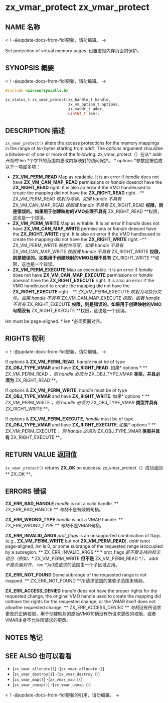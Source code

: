  
# zx_vmar_protect  zx_vmar_protect 

 
## NAME  名称 

<!-- Updated by update-docs-from-fidl, do not edit. -->  <！-由update-docs-from-fidl更新，请勿编辑。 ->

Set protection of virtual memory pages.  设置虚拟内存页面的保护。

 
## SYNOPSIS  概要 

<!-- Updated by update-docs-from-fidl, do not edit. -->  <！-由update-docs-from-fidl更新，请勿编辑。 ->

```c
#include <zircon/syscalls.h>

zx_status_t zx_vmar_protect(zx_handle_t handle,
                            zx_vm_option_t options,
                            zx_vaddr_t addr,
                            uint64_t len);
```
 

 
## DESCRIPTION  描述 

`zx_vmar_protect()` alters the access protections for the memory mappings in the range of *len* bytes starting from *addr*. The *options* argument shouldbe a bitwise-or of one or more of the following: zx_vmar_protect（）在从* addr *开始的* len *个字节的范围内更改内存映射的访问保护。 * options *参数应按位或以下一项或多项：

 
- **ZX_VM_PERM_READ**  Map as readable.  It is an error if *handle* does not have **ZX_VM_CAN_MAP_READ** permissions or *handle* doesnot have the **ZX_RIGHT_READ** right.  It is also an error if the VMO handleused to create the mapping did not have the **ZX_RIGHT_READ** right. -** ZX_VM_PERM_READ **映射为可读。如果* handle *不具有** ZX_VM_CAN_MAP_READ **权限或* handle *不具有** ZX_RIGHT_READ **权限，则是错误的。如果用于创建映射的VMO处理不具有** ZX_RIGHT_READ **权限，这也是一个错误。
- **ZX_VM_PERM_WRITE**  Map as writable.  It is an error if *handle* does not have **ZX_VM_CAN_MAP_WRITE** permissions or *handle* doesnot have the **ZX_RIGHT_WRITE** right.  It is also an error if the VMO handleused to create the mapping did not have the **ZX_RIGHT_WRITE** right. -** ZX_VM_PERM_WRITE **映射为可写。如果* handle *不具有** ZX_VM_CAN_MAP_WRITE **权限或* handle *不具有** ZX_RIGHT_WRITE **权限，则是错误的。如果用于创建映射的VMO处理不具有** ZX_RIGHT_WRITE **权限，这也是一个错误。
- **ZX_VM_PERM_EXECUTE**  Map as executable.  It is an error if *handle* does not have **ZX_VM_CAN_MAP_EXECUTE** permissions or *handle* doesnot have the **ZX_RIGHT_EXECUTE** right.  It is also an error if the VMO handleused to create the mapping did not have the **ZX_RIGHT_EXECUTE** right. -** ZX_VM_PERM_EXECUTE **映射为可执行文件。如果* handle *不具有** ZX_VM_CAN_MAP_EXECUTE **权限，或者* handle *不具有** ZX_RIGHT_EXECUTE **权限，则是错误的。如果用于创建映射的VMO句柄没有** ZX_RIGHT_EXECUTE **权限，这也是一个错误。

*len* must be page-aligned.  * len *必须页面对齐。

 
## RIGHTS  权利 

<!-- Updated by update-docs-from-fidl, do not edit. -->  <！-由update-docs-from-fidl更新，请勿编辑。 ->

If *options* & **ZX_VM_PERM_READ**, *handle* must be of type **ZX_OBJ_TYPE_VMAR** and have **ZX_RIGHT_READ**.  如果* options * ** ZX_VM_PERM_READ **，则* handle *必须为** ZX_OBJ_TYPE_VMAR **类型，并且必须为** ZX_RIGHT_READ **。

If *options* & **ZX_VM_PERM_WRITE**, *handle* must be of type **ZX_OBJ_TYPE_VMAR** and have **ZX_RIGHT_WRITE**.  如果* options * ** ZX_VM_PERM_WRITE **，则* handle *必须为** ZX_OBJ_TYPE_VMAR **类型并具有** ZX_RIGHT_WRITE **。

If *options* & **ZX_VM_PERM_EXECUTE**, *handle* must be of type **ZX_OBJ_TYPE_VMAR** and have **ZX_RIGHT_EXECUTE**.  如果* options * ** ZX_VM_PERM_EXECUTE **，则* handle *必须为** ZX_OBJ_TYPE_VMAR **类型并具有** ZX_RIGHT_EXECUTE **。

 
## RETURN VALUE  返回值 

`zx_vmar_protect()` returns **ZX_OK** on success.  zx_vmar_protect（）成功返回** ZX_OK **。

 
## ERRORS  错误 

**ZX_ERR_BAD_HANDLE**  *handle* is not a valid handle.  ** ZX_ERR_BAD_HANDLE ** *句柄*不是有效的句柄。

**ZX_ERR_WRONG_TYPE**  *handle* is not a VMAR handle.  ** ZX_ERR_WRONG_TYPE ** *句柄*不是VMAR句柄。

**ZX_ERR_INVALID_ARGS**  *prot_flags* is an unsupported combination of flags (e.g., **ZX_VM_PERM_WRITE** but not **ZX_VM_PERM_READ**), *addr* isnot page-aligned, *len* is 0, or some subrange of the requested range isoccupied by a subregion. ** ZX_ERR_INVALID_ARGS ** * prot_flags *是不受支持的标志组合（例如，** ZX_VM_PERM_WRITE **但不是** ZX_VM_PERM_READ **），* addr *不是页面对齐，* len *为0或请求的范围由一个子区域占用。

**ZX_ERR_NOT_FOUND**  Some subrange of the requested range is not mapped.  ** ZX_ERR_NOT_FOUND **所请求范围的某些子范围未映射。

**ZX_ERR_ACCESS_DENIED**  *handle* does not have the proper rights for the requested change, the original VMO handle used to create the mapping did nothave the rights for the requested change, or the VMAR itself does not allowthe requested change. ** ZX_ERR_ACCESS_DENIED ** *句柄*没有所请求更改的正确权限，用于创建映射的原始VMO句柄没有所请求更改的权限，或者VMAR本身不允许所请求的更改。

 
## NOTES  笔记 

 
## SEE ALSO  也可以看看 

 
 - [`zx_vmar_allocate()`]  -[`zx_vmar_allocate（）`]
 - [`zx_vmar_destroy()`]  -[`zx_vmar_destroy（）`]
 - [`zx_vmar_map()`]  -[`zx_vmar_map（）`]
 - [`zx_vmar_unmap()`]  -[`zx_vmar_unmap（）`]

<!-- References updated by update-docs-from-fidl, do not edit. -->  <！-由update-docs-from-fidl更新的引用，请勿编辑。 ->

